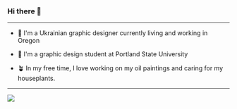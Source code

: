 ### Hi there 👋

---

- :sunflower: I'm a Ukrainian graphic designer currently living and working in Oregon

- 🌱 I'm a graphic design student at Portland State University

- :potted_plant: In my free time, I love working on my oil paintings and caring for my houseplants.

---
<div id="badges">
  <a href="https://www.instagram.com/leshch_ana/">
    <img src="https://img.shields.io/badge/Instagram-red?logo=instagram&logoColor=white&style=for-the-badge"/>
   </a>
</div>
